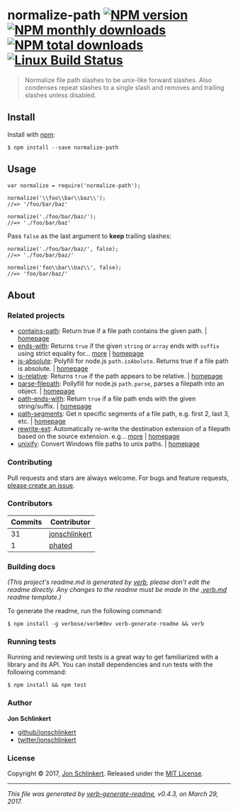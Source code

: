 <h1 id="normalize-path-%21npm-version-%21npm-monthly-downloads--%21npm-total-downloads-%21linux-build-status">normalize-path <a href="https://www.npmjs.com/package/normalize-path"><img src="https://img.shields.io/npm/v/normalize-path.svg?style=flat" alt="NPM version" /></a> <a href="https://npmjs.org/package/normalize-path"><img src="https://img.shields.io/npm/dm/normalize-path.svg?style=flat" alt="NPM monthly downloads" /></a>  <a href="https://npmjs.org/package/normalize-path"><img src="https://img.shields.io/npm/dt/normalize-path.svg?style=flat" alt="NPM total downloads" /></a> <a href="https://travis-ci.org/jonschlinkert/normalize-path"><img src="https://img.shields.io/travis/jonschlinkert/normalize-path.svg?style=flat&amp;label=Travis" alt="Linux Build Status" /></a></h1>

<blockquote>
  <p>Normalize file path slashes to be unix-like forward slashes. Also condenses repeat slashes to a single slash and removes and trailing slashes unless disabled.</p>
</blockquote>

<h2 id="install">Install</h2>

<p>Install with <a href="https://www.npmjs.com/">npm</a>:</p>

<pre><code class="sh">$ npm install --save normalize-path
</code></pre>

<h2 id="usage">Usage</h2>

<pre><code class="js">var normalize = require('normalize-path');

normalize('\\foo\\bar\\baz\\');
//=&gt; '/foo/bar/baz'

normalize('./foo/bar/baz/');
//=&gt; './foo/bar/baz'
</code></pre>

<p>Pass <code>false</code> as the last argument to <strong>keep</strong> trailing slashes:</p>

<pre><code class="js">normalize('./foo/bar/baz/', false);
//=&gt; './foo/bar/baz/'

normalize('foo\\bar\\baz\\', false);
//=&gt; 'foo/bar/baz/'
</code></pre>

<h2 id="about">About</h2>

<h3 id="related-projects">Related projects</h3>

<ul>
<li><a href="https://www.npmjs.com/package/contains-path">contains-path</a>: Return true if a file path contains the given path. | <a href="https://github.com/jonschlinkert/contains-path" title="Return true if a file path contains the given path.">homepage</a></li>
<li><a href="https://www.npmjs.com/package/ends-with">ends-with</a>: Returns <code>true</code> if the given <code>string</code> or <code>array</code> ends with <code>suffix</code> using strict equality for… <a href="https://github.com/jonschlinkert/ends-with">more</a> | <a href="https://github.com/jonschlinkert/ends-with" title="Returns <code>true</code> if the given <code>string</code> or <code>array</code> ends with <code>suffix</code> using strict equality for comparisons.">homepage</a></li>
<li><a href="https://www.npmjs.com/package/is-absolute">is-absolute</a>: Polyfill for node.js <code>path.isAbolute</code>. Returns true if a file path is absolute. | <a href="https://github.com/jonschlinkert/is-absolute" title="Polyfill for node.js <code>path.isAbolute</code>. Returns true if a file path is absolute.">homepage</a></li>
<li><a href="https://www.npmjs.com/package/is-relative">is-relative</a>: Returns <code>true</code> if the path appears to be relative. | <a href="https://github.com/jonschlinkert/is-relative" title="Returns <code>true</code> if the path appears to be relative.">homepage</a></li>
<li><a href="https://www.npmjs.com/package/parse-filepath">parse-filepath</a>: Pollyfill for node.js <code>path.parse</code>, parses a filepath into an object. | <a href="https://github.com/jonschlinkert/parse-filepath" title="Pollyfill for node.js <code>path.parse</code>, parses a filepath into an object.">homepage</a></li>
<li><a href="https://www.npmjs.com/package/path-ends-with">path-ends-with</a>: Return <code>true</code> if a file path ends with the given string/suffix. | <a href="https://github.com/jonschlinkert/path-ends-with" title="Return <code>true</code> if a file path ends with the given string/suffix.">homepage</a></li>
<li><a href="https://www.npmjs.com/package/path-segments">path-segments</a>: Get n specific segments of a file path, e.g. first 2, last 3, etc. | <a href="https://github.com/jonschlinkert/path-segments" title="Get n specific segments of a file path, e.g. first 2, last 3, etc.">homepage</a></li>
<li><a href="https://www.npmjs.com/package/rewrite-ext">rewrite-ext</a>: Automatically re-write the destination extension of a filepath based on the source extension. e.g… <a href="https://github.com/jonschlinkert/rewrite-ext">more</a> | <a href="https://github.com/jonschlinkert/rewrite-ext" title="Automatically re-write the destination extension of a filepath based on the source extension. e.g  <code>.coffee</code> => <code>.js</code>. This will only rename the ext, no other path parts are modified.">homepage</a></li>
<li><a href="https://www.npmjs.com/package/unixify">unixify</a>: Convert Windows file paths to unix paths. | <a href="https://github.com/jonschlinkert/unixify" title="Convert Windows file paths to unix paths.">homepage</a></li>
</ul>

<h3 id="contributing">Contributing</h3>

<p>Pull requests and stars are always welcome. For bugs and feature requests, <a href="../../issues/new">please create an issue</a>.</p>

<h3 id="contributors">Contributors</h3>

<table>
<thead>
<tr>
  <th><strong>Commits</strong></th>
  <th><strong>Contributor</strong></th>
</tr>
</thead>
<tbody>
<tr>
  <td>31</td>
  <td><a href="https://github.com/jonschlinkert">jonschlinkert</a></td>
</tr>
<tr>
  <td>1</td>
  <td><a href="https://github.com/phated">phated</a></td>
</tr>
</tbody>
</table>

<h3 id="building-docs">Building docs</h3>

<p><em>(This project's readme.md is generated by <a href="https://github.com/verbose/verb-generate-readme">verb</a>, please don't edit the readme directly. Any changes to the readme must be made in the <a href=".verb.md">.verb.md</a> readme template.)</em></p>

<p>To generate the readme, run the following command:</p>

<pre><code class="sh">$ npm install -g verbose/verb#dev verb-generate-readme &amp;&amp; verb
</code></pre>

<h3 id="running-tests">Running tests</h3>

<p>Running and reviewing unit tests is a great way to get familiarized with a library and its API. You can install dependencies and run tests with the following command:</p>

<pre><code class="sh">$ npm install &amp;&amp; npm test
</code></pre>

<h3 id="author">Author</h3>

<p><strong>Jon Schlinkert</strong></p>

<ul>
<li><a href="https://github.com/jonschlinkert">github/jonschlinkert</a></li>
<li><a href="https://twitter.com/jonschlinkert">twitter/jonschlinkert</a></li>
</ul>

<h3 id="license">License</h3>

<p>Copyright © 2017, <a href="https://github.com/jonschlinkert">Jon Schlinkert</a>.
Released under the <a href="LICENSE">MIT License</a>.</p>

<hr />

<p><em>This file was generated by <a href="https://github.com/verbose/verb-generate-readme">verb-generate-readme</a>, v0.4.3, on March 29, 2017.</em></p>
